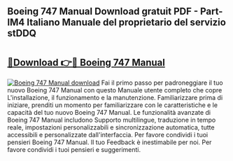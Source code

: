 ## Boeing 747 Manual Download gratuit PDF - Part-lM4 Italiano Manuale del proprietario del servizio stDDQ

# <h2><a href="http://dffff8.blite.top/?on=Boeing+747+Manual">🔗Download 👉🔴 Boeing 747 Manual</a></h2>

[![Boeing 747 Manual download](https://i.imgur.com/lujVjoI.png)](http://dffff8.blite.top/?on=Boeing+747+Manual)
Fai il primo passo per padroneggiare il tuo nuovo Boeing 747 Manual con questo Manuale utente completo che copre L'installazione, il funzionamento e la manutenzione. Familiarizzare prima di iniziare, prenditi un momento per familiarizzare con le caratteristiche e le capacità del tuo nuovo Boeing 747 Manual. Le funzionalità avanzate di Boeing 747 Manual includono Supporto multilingue, traduzione in tempo reale, impostazioni personalizzabili e sincronizzazione automatica, tutte accessibili e personalizzate dall'interfaccia. Per favore condividi i tuoi pensieri Boeing 747 Manual. Il tuo Feedback è inestimabile per noi. Per favore condividi i tuoi pensieri e suggerimenti.
